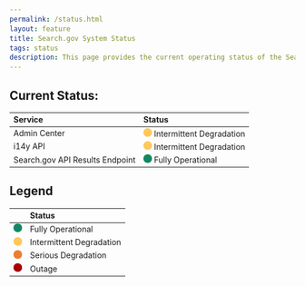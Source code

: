 ```yaml
---
permalink: /status.html
layout: feature
title: Search.gov System Status
tags: status
description: This page provides the current operating status of the Search.gov system status.
---
```





## Current Status:

|Service |Status | 
| :------------ | :-- | 
| Admin Center| <img src="../img/yellow-status-intermittent-operations.png" width="15px" height="15px" alt="Intermittent Degradation" title="Intermittent Degradation"> Intermittent Degradation|
| i14y API | <img src="../img/yellow-status-intermittent-operations.png" width="15px" height="15px" alt="Intermittent Degradation" title="Intermittent Degradation"> Intermittent Degradation|
| Search.gov API Results Endpoint | <img src="../img/green-status-normal-operations.png" width="15px" height="15px" alt="Fully Operational" title="Fully Operational"> Fully Operational|


## Legend

| |Status|
|:--:|:--|
|<img src="../img/green-status-normal-operations.png" width="15px" height="15px" alt="Fully Operational" title="Fully Operational">|Fully Operational |
|<img src="../img/yellow-status-intermittent-operations.png" width="15px" height="15px" alt="Intermittent Degradation" title="Intermittent Degradation">|Intermittent Degradation|
|<img src="../img/orange-status-serious-degradation.png" width="15px" height="15px" alt="Serious Degradation" title="Serious Degradation">|Serious Degradation|
|<img src="../img/red-status-system-down.png" width="15px" height="15px" alt="Outage" title="Outage">|Outage|


